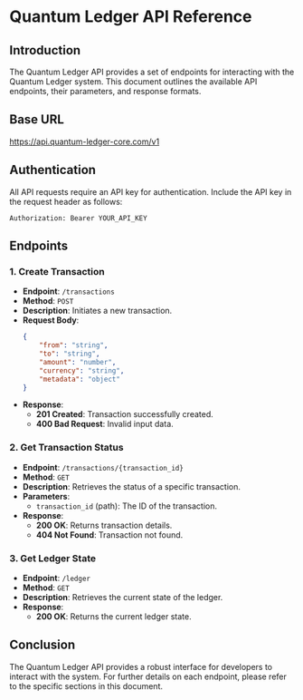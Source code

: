 # Quantum Ledger API Reference

## Introduction
The Quantum Ledger API provides a set of endpoints for interacting with the Quantum Ledger system. This document outlines the available API endpoints, their parameters, and response formats.

## Base URL

https://api.quantum-ledger-core.com/v1


## Authentication
All API requests require an API key for authentication. Include the API key in the request header as follows:

```
Authorization: Bearer YOUR_API_KEY
```

## Endpoints

### 1. Create Transaction
- **Endpoint**: `/transactions`
- **Method**: `POST`
- **Description**: Initiates a new transaction.
- **Request Body**:
    ```json
    {
        "from": "string",
        "to": "string",
        "amount": "number",
        "currency": "string",
        "metadata": "object"
    }
    ```
- **Response**:
    - **201 Created**: Transaction successfully created.
    - **400 Bad Request**: Invalid input data.

### 2. Get Transaction Status
- **Endpoint**: `/transactions/{transaction_id}`
- **Method**: `GET`
- **Description**: Retrieves the status of a specific transaction.
- **Parameters**:
    - `transaction_id` (path): The ID of the transaction.
- **Response**:
    - **200 OK**: Returns transaction details.
    - **404 Not Found**: Transaction not found.

### 3. Get Ledger State
- **Endpoint**: `/ledger`
- **Method**: `GET`
- **Description**: Retrieves the current state of the ledger.
- **Response**:
    - **200 OK**: Returns the current ledger state.

## Conclusion
The Quantum Ledger API provides a robust interface for developers to interact with the system. For further details on each endpoint, please refer to the specific sections in this document.
